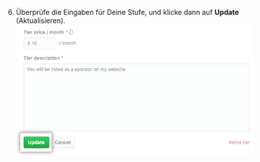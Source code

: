 6. Überprüfe die Eingaben für Deine Stufe, und klicke dann auf **Update** (Aktualisieren). ![Schaltfläche „Update tier" (Stufe aktualisieren)](/assets/images/help/sponsors/update-tier-button.png)
